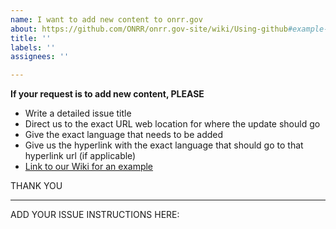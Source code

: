 ```yaml
---
name: I want to add new content to onrr.gov
about: https://github.com/ONRR/onrr.gov-site/wiki/Using-github#example---clear-request-to-add-new-content
title: ''
labels: ''
assignees: ''

---
```


**If your request is to add new content, PLEASE**

* Write a detailed issue title
* Direct us to the exact URL web location for where the update should go
* Give the exact language that needs to be added
* Give us the hyperlink with the exact language that should go to that hyperlink url (if applicable) 
* [Link to our Wiki for an example](https://github.com/ONRR/onrr.gov-site/wiki/Using-github#example---clear-request-to-add-new-content)

THANK YOU
______________________________________________________________________________________________________________________________________
ADD YOUR ISSUE INSTRUCTIONS HERE:
